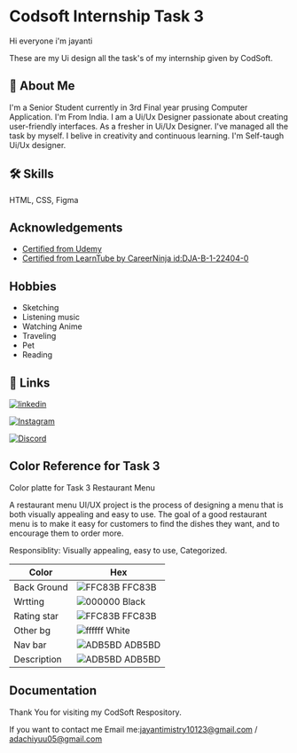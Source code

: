 # Codsoft Internship Task 3

Hi everyone i'm jayanti

These are my Ui design all the task's of my internship given by CodSoft.


## 🚀 About Me
I'm a Senior Student currently in 3rd Final year prusing Computer Application. 
I'm From India. I am a Ui/Ux Designer passionate about creating user-friendly interfaces. As a fresher in Ui/Ux Designer. I've managed all the task by myself. I belive in creativity and continuous learning. I'm Self-taugh Ui/Ux designer.

## 🛠 Skills
HTML, CSS, Figma 

## Acknowledgements

 - [Certified from Udemy](https://ude.my/UC-6e16c687-4567-45f0-9f19-14af5c0430a2)
 - [Certified from LearnTube by CareerNinja id:DJA-B-1-22404-0](https://learntube.ai/)

## Hobbies

- Sketching
- Listening music
- Watching Anime
- Traveling
- Pet
- Reading

## 🔗 Links

[![linkedin](https://img.shields.io/badge/linkedin-0A66C2?style=for-the-badge&logo=linkedin&logoColor=white)](hhttps://www.linkedin.com/in/jayanti-mistry-9372b5258/)

[![Instagram](https://img.shields.io/badge/Instagram-FBC22F?style=for-the-badge&logo=Instagram&logoColor=white)](https://www.instagram.com/adachii_yuu?igsh=ZzJibmoyMmR3OTR3) 

[![Discord](https://img.shields.io/badge/Discord-704DFC?style=for-the-badge&logo=Discord&logoColor=white)](https://discordapp.com/user/1155086935459631157)


## Color Reference for Task 3
Color platte for Task 3 Restaurant Menu

A restaurant menu UI/UX project is the process of designing a menu that is
both visually appealing and easy to use. The goal of a good restaurant menu
is to make it easy for customers to find the dishes they want, and to
encourage them to order more.

Responsiblity: Visually appealing, easy to use, Categorized.

| Color             | Hex                                                                |
| ----------------- | ------------------------------------------------------------------ |
|Back Ground | ![FFC83B](https://via.placeholder.com/10/FFC83B?text=+) FFC83B |
|Wrtting| ![000000](https://via.placeholder.com/10/000000?text=+) Black|
|Rating star | ![FFC83B](https://via.placeholder.com/10/FFC83B?text=+) FFC83B|
|Other bg | ![ffffff](https://via.placeholder.com/10/ffffff?text=+) White |
|Nav bar| ![ADB5BD](https://via.placeholder.com/10/ADB5BD?text=+) ADB5BD |
|Description | ![ADB5BD](https://via.placeholder.com/10/ADB5BD?text=+) ADB5BD |


## Documentation

Thank You for visiting my CodSoft Respository. 

If you want to contact me Email me:jayantimistry10123@gmail.com / adachiyuu05@gmail.com

